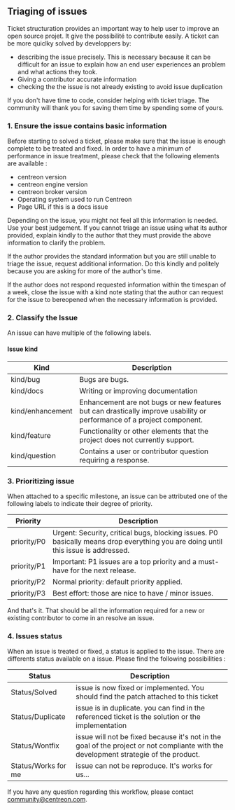 Triaging of issues
------------------

Ticket structuration provides an important way to help user to improve an open source projet. It give the possibilité to contribute easily. 
A ticket can be more quiclky solved by developpers by:  
- describing the issue precisely. This is necessary because it can be difficult for an issue to explain how an end user experiences an problem and what actions they took.
- Giving a contributor accurate information
- checking the the issue is not already existing to avoid issue duplication

If you don't have time to code, consider helping with ticket triage. The community will thank you for saving them time by spending some of yours.

### 1. Ensure the issue contains basic information

Before starting to solved a ticket, please make sure that the issue is enough complete to be treated and fixed. In order to have a minimum of performance in issue treatment, please check that the following elements are available :

- centreon version
- centreon engine version
- centreon broker version
- Operating system used to run Centreon
- Page URL if this is a docs issue

Depending on the issue, you might not feel all this information is needed. Use your best judgement. If you cannot triage an issue using what its author provided, explain kindly to the author that they must provide the above information to clarify the problem. 

If the author provides the standard information but you are still unable to triage the issue, request additional information. Do this kindly and politely because you are asking for more of the author's time.

If the author does not respond requested information within the timespan of a week, close the issue with a kind note stating that the author can request for the issue to bereopened when the necessary information is provided.

### 2. Classify the Issue

An issue can have multiple of the following labels.

#### Issue kind

| Kind             | Description                                                                                                          |
|------------------|----------------------------------------------------------------------------------------------------------------------|
| kind/bug         | Bugs are bugs.                                                                                                       |
| kind/docs        | Writing or improving documentation                                                                                   |
| kind/enhancement | Enhancement are not bugs or new features but can drastically improve usability or performance of a project component.|
| kind/feature     | Functionality or other elements that the project does not currently support.                                         |
| kind/question    | Contains a user or contributor question requiring a response.                                                        |

### 3. Prioritizing issue

When attached to a specific milestone, an issue can be attributed one of the following labels to indicate their degree of priority. 

| Priority    | Description                                                                                                                       |
|-------------|-----------------------------------------------------------------------------------------------------------------------------------|
| priority/P0 | Urgent: Security, critical bugs, blocking issues. P0 basically means drop everything you are doing until this issue is addressed. |
| priority/P1 | Important: P1 issues are a top priority and a must-have for the next release.                                                     |
| priority/P2 | Normal priority: default priority applied.                                                                                        |
| priority/P3 | Best effort: those are nice to have / minor issues.                                                                               |

And that's it. That should be all the information required for a new or existing contributor to come in an resolve an issue.

### 4. Issues status

When an issue is treated or fixed, a status is applied to the issue. There are differents status available on a issue. Please find the following possibilities : 

|Status              |Description                                                                                                                         |
|--------------------|------------------------------------------------------------------------------------------------------------------------------------|
|Status/Solved       |issue is now fixed or implemented. You should find the patch attached to this ticket                                                |
|Status/Duplicate    |issue is in duplicate. you can find in the referenced ticket is the solution or the implementation                                  |
|Status/Wontfix      |issue will not be fixed because it's not in the goal of the project or not compliante with the development strategie of the product.|
|Status/Works for me |issue can not be reproduce. It's works for us...                                                                                    |

If you have any question regarding this workflow, please contact community@centreon.com.

